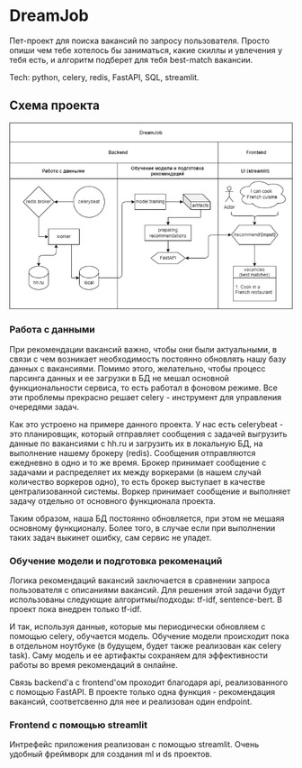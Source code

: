 # DreamJob
Пет-проект для поиска вакансий по запросу пользователя. Просто опиши
чем тебе хотелось бы заниматься, какие скиллы и увлечения у тебя есть,
и алгоритм подберет для тебя best-match вакансии.

Tech: python, celery, redis, FastAPI, SQL, streamlit.


## Схема проекта

![alt text](streamlit/pictures/schema.drawio.png)

### Работа с данными

При рекомендации вакансий важно, чтобы они были актуальными, в связи 
с чем возникает необходимость постоянно обновлять нашу базу данных с 
вакансиями. Помимо этого, желательно, чтобы процесс парсинга данных и
ее загрузки в БД не мешал основной функциональности сервиса, то есть
работал в фоновом режиме. Все эти проблемы прекрасно решает celery -
инструмент для управления очередями задач.

Как это устроено на примере данного проекта. У нас есть celerybeat - 
это планировщик, который отправляет сообщения с задачей выгрузить 
данные по вакансиями с hh.ru и загрузить их в локальную БД, 
на выполнение нашему брокеру (redis). 
Сообщения отправляются ежедневно в одно и то же время. 
Брокер принимает сообщение с задачами и распределяет их между 
воркерами (в нашем случай количество воркеров одно), 
то есть брокер выступает в качестве централизованной системы. 
Воркер принимает сообщение и выполняет задачу отдельно 
от основного функционала проекта.

Таким образом, наша БД постоянно обновляется, при этом не мешаяя 
основному функционалу. Более того, в случае если при выполнении таких
задач выкинет ошибку, сам сервис не упадет.


### Обучение модели и подготовка рекоменаций

Логика рекомендаций вакансий заключается в сравнении запроса 
пользователя с описаниями вакансий. Для решения этой задачи будут
использованы следующие алгоритмы/подходы: tf-idf, sentence-bert. В проект
пока внедрен только tf-idf. 

И так, используя данные, которые мы периодически обновляем с помощью 
celery, обучается модель. Обучение модели происходит пока в отдельном 
ноутбуке (в будущем, будет также реализован как celery task). 
Саму модель и ее артифакты сохраняем для эффективности работы во время
рекомендаций в онлайне. 

Связь backend'а с frontend'ом проходит благодаря api, реализованного 
с помощью FastAPI. В проекте только одна функция - рекомендация
вакансий, соответсвенно для нее и реализован один endpoint.


### Frontend с помощью streamlit

Интрефейс приложения реализован с помощью streamlit. Очень удобный 
фреймворк для создания ml и ds проектов. 
